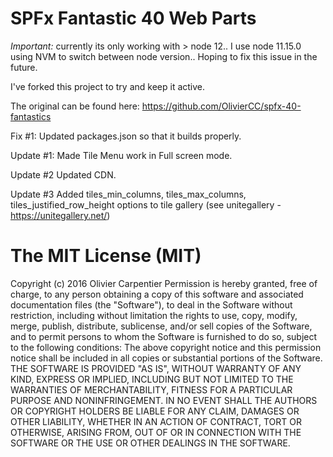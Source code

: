 # SPFx Fantastic 40 Web Parts
*Important:* currently its only working with > node 12.. I use node 11.15.0 using NVM to switch between node version.. Hoping to fix this issue in the future. 

I've forked this project to try and keep it active. 

The original can be found here: https://github.com/OlivierCC/spfx-40-fantastics

Fix #1: Updated packages.json so that it builds properly.

Update #1: Made Tile Menu work in Full screen mode.

Update #2 Updated CDN.

Update #3 Added tiles_min_columns, tiles_max_columns, tiles_justified_row_height options to tile gallery (see unitegallery - https://unitegallery.net/)

# The MIT License (MIT)

Copyright (c) 2016 Olivier Carpentier
Permission is hereby granted, free of charge, to any person obtaining a copy of this software and associated documentation files (the "Software"), to deal in the Software without restriction, including without limitation the rights to use, copy, modify, merge, publish, distribute, sublicense, and/or sell copies of the Software, and to permit persons to whom the Software is furnished to do so, subject to the following conditions:
The above copyright notice and this permission notice shall be included in all copies or substantial portions of the Software.
THE SOFTWARE IS PROVIDED "AS IS", WITHOUT WARRANTY OF ANY KIND, EXPRESS OR IMPLIED, INCLUDING BUT NOT LIMITED TO THE WARRANTIES OF MERCHANTABILITY, FITNESS FOR A PARTICULAR PURPOSE AND NONINFRINGEMENT. IN NO EVENT SHALL THE AUTHORS OR COPYRIGHT HOLDERS BE LIABLE FOR ANY CLAIM, DAMAGES OR OTHER LIABILITY, WHETHER IN AN ACTION OF CONTRACT, TORT OR OTHERWISE, ARISING FROM, OUT OF OR IN CONNECTION WITH THE SOFTWARE OR THE USE OR OTHER DEALINGS IN THE SOFTWARE.
